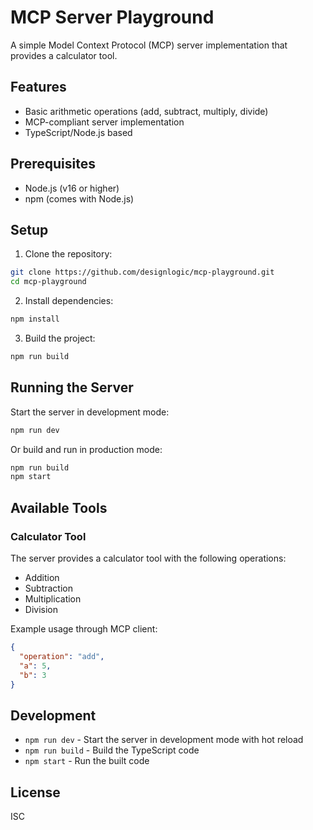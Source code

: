 # MCP Server Playground

A simple Model Context Protocol (MCP) server implementation that provides a calculator tool.

## Features

- Basic arithmetic operations (add, subtract, multiply, divide)
- MCP-compliant server implementation
- TypeScript/Node.js based

## Prerequisites

- Node.js (v16 or higher)
- npm (comes with Node.js)

## Setup

1. Clone the repository:
```bash
git clone https://github.com/designlogic/mcp-playground.git
cd mcp-playground
```

2. Install dependencies:
```bash
npm install
```

3. Build the project:
```bash
npm run build
```

## Running the Server

Start the server in development mode:
```bash
npm run dev
```

Or build and run in production mode:
```bash
npm run build
npm start
```

## Available Tools

### Calculator Tool

The server provides a calculator tool with the following operations:
- Addition
- Subtraction
- Multiplication
- Division

Example usage through MCP client:
```json
{
  "operation": "add",
  "a": 5,
  "b": 3
}
```

## Development

- `npm run dev` - Start the server in development mode with hot reload
- `npm run build` - Build the TypeScript code
- `npm start` - Run the built code

## License

ISC
